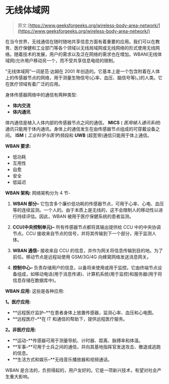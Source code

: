 # 无线体域网

> 原文:[https://www.geeksforgeeks.org/wireless-body-area-network/](https://www.geeksforgeeks.org/wireless-body-area-network/)

在当今世界，无线通信在随时随地共享信息方面有着重要的应用。我们可以在教育、医疗保健和工业部门等各个领域以无线局域网或无线网络的形式使用无线网络。随着技术的发展，用户的需求以及泛在网络的需求也在增加。WBAN(无线体域网)允许用户移动另一个，而不受共享信息电缆的限制。

“无线体域网”一词是范·达姆在 2001 年创造的。它基本上是一个包含附着在人体上的传感器节点的网络，用于测量生物信号(心率、血压、脑信号等)。)的人类。它在医疗领域有着广泛的应用。

身体传感器网络中的通信有两种类型:

*   **体内交流**
*   **体内通讯**

体内通信是植入人体内部的传感器节点之间的通信。 **MICS** ( *医用植入通讯系统*)通讯只能用于体内通讯。身体上的通信发生在由传感器节点组成的可穿戴设备之间。 **ISM** ( *工业科学与医学*)频段和 **UWB** (超宽带)通信只能用于体上通信。

**WBAN 要求:**

*   低功耗
*   互用性
*   自愈
*   安全
*   低延迟

**WBAN 架构:**
网络架构分为 4 节-

1.  **WBAN 部分–**
    它包含多个廉价低功耗的传感器节点，可用于心率、心电、血压等的连续监测。一个人的。由于本质上是无线的，这不会限制人的移动性以进行持续评估。因此，WBAN 被用于医疗保健系统的患者监测。

2.  **CCU(中央控制单元)–**
    所有传感器节点都将其输出提供给 CCU 中的中央协调节点。CCU 接收来自节点的信号，并将其传输到下一个部分，用于监测人体。

3.  **WBAN 通信–**
    接收来自 CCU 的信息，并作为网关将信息传输到目的地。为了前任。移动节点是远程站使用 GSM/3G/4G 向蜂窝网络发送消息网关。

4.  **控制中心–**
    负责存储用户的信息，以备将来使用或用于监控。它由终端节点设备组成，如移动电话(用于消息传递)、计算机系统(用于监控)和服务器(用于将信息存储在数据库中)。

**WBAN 应用:**
这些是各种应用:

**1。医疗应用:**

*   **远程医疗监护–**在患者身体上放置传感器，监测心率、血压和心电图。
*   **远程医疗–**在 IT 和通信的帮助下，提供远程医疗服务。

**2。非医疗应用:**

*   **运动–**传感器可用于测量导航、计时器、距离、脉搏率和体温。
*   **军事–**可用于士兵之间的通信，并向其基地指挥官发送攻击、撤退或逃跑的信息。
*   **生活方式和娱乐–**无线音乐播放器和视频通话。

WBAN 是合法的，负担得起的，用户友好的。它是一项新兴技术，有望对社会产生重大影响。